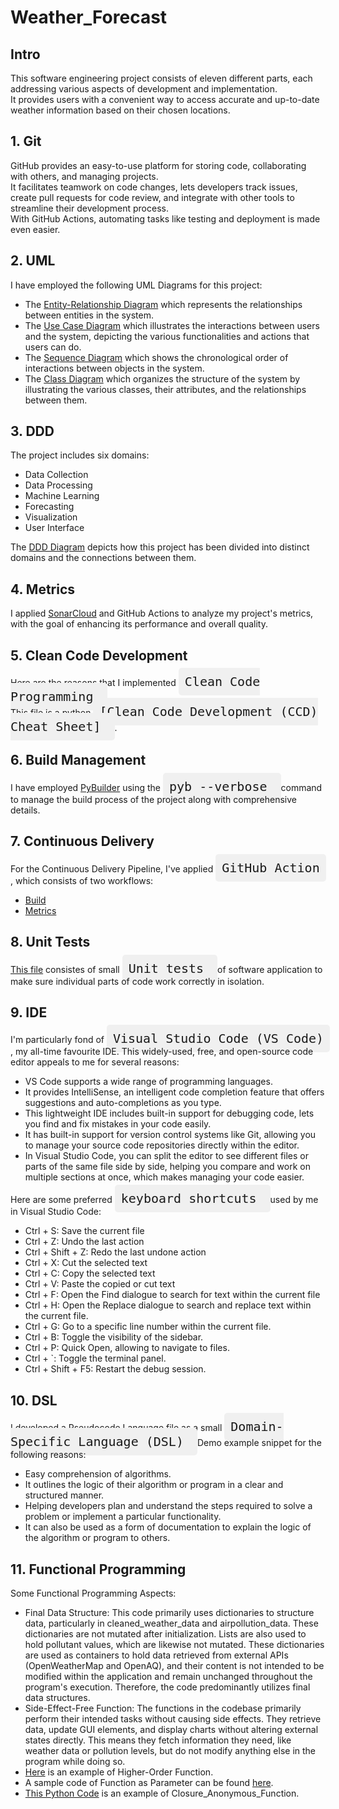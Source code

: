 # Weather_Forecast
## Intro
This software engineering project consists of eleven different parts, each addressing various aspects of development and implementation.  
It provides users with a convenient way to access accurate and up-to-date weather information based on their chosen locations.

## 1. Git
GitHub provides an easy-to-use platform for storing code, collaborating with others, and managing projects.    
It facilitates teamwork on code changes, lets developers track issues, create pull requests for code review, and integrate with other tools to streamline their development process.    
With GitHub Actions, automating tasks like testing and deployment is made even easier.

## 2. UML
I have employed the following UML Diagrams for this project:   
* The [Entity-Relationship Diagram](https://github.com/homa-ae/Weather-Forecast/blob/main/diagrams/Entity-Relationship%20Diagram.jpg) which represents the relationships between entities in the system.
* The [Use Case Diagram](https://github.com/homa-ae/Weather-Forecast/blob/main/diagrams/Use%20Case%20Diagram.jpg) which illustrates the interactions between users and the system, depicting the various functionalities and actions that users can do.
* The [Sequence Diagram](https://github.com/homa-ae/Weather-Forecast/blob/main/diagrams/Sequence%20Diagram.jpg) which shows the chronological order of interactions between objects in the system.
* The [Class Diagram](https://github.com/homa-ae/Weather-Forecast/blob/main/diagrams/Class%20Diagram.jpg) which organizes the structure of the system by illustrating the various classes, their attributes, and the relationships between them.
  
## 3. DDD
The project includes six domains:
* Data Collection
* Data Processing
* Machine Learning
* Forecasting
* Visualization
* User Interface

The [DDD Diagram](https://github.com/homa-ae/Weather_Forecast/blob/main/diagrams/ddd-diagram.md) depicts how this project has been divided into distinct domains and the connections between them.    

## 4. Metrics
I applied [SonarCloud](https://sonarcloud.io/projects) and GitHub Actions to analyze my project's metrics, with the goal of enhancing its performance and overall quality.

## 5. Clean Code Development
[Here](https://github.com/homa-ae/Weather-Forecast/blob/main/documents/clean-code.md) are the reasons that I implemented 
<kbd style="font-size: 20px; padding: 10px; border-radius: 5px; background-color: #f0f0f0;">
Clean Code Programming </kbd>.  
[This file](https://github.com/homa-ae/Weather-Forecast/blob/main/documents/clean-code-cheat-sheet.md) is a python 
<kbd style="font-size: 20px; padding: 10px; border-radius: 5px; background-color: #f0f0f0;">
[Clean Code Development (CCD) Cheat Sheet] </kbd>.

## 6. Build Management
I have employed [PyBuilder](https://github.com/homa-ae/Weather-Forecast/blob/main/build.py) using the
<kbd style="font-size: 20px; padding: 10px; border-radius: 5px; background-color: #f0f0f0;">
pyb --verbose </kbd>
command to manage the build process of the project along with comprehensive details.

## 7. Continuous Delivery
For the Continuous Delivery Pipeline, I've applied
<kbd style="font-size: 20px; padding: 10px; border-radius: 5px; background-color: #f0f0f0;">
GitHub Action </kbd>
, which consists of two workflows:  
* [Build](https://github.com/homa-ae/Weather_Forecast/blob/main/.github/workflows/build.yml)
* [Metrics](https://github.com/homa-ae/Weather_Forecast/blob/main/.github/workflows/metrics.yml)

## 8. Unit Tests
[This file](https://github.com/homa-ae/Weather-Forecast/blob/main/src/test/test_weather_forecast.py) consistes of small
<kbd style="font-size: 20px; padding: 10px; border-radius: 5px; background-color: #f0f0f0;">
Unit tests </kbd>
of software application to make sure individual parts of code work correctly in isolation.

## 9. IDE
I'm particularly fond of 
<kbd style="font-size: 20px; padding: 10px; border-radius: 5px; background-color: #f0f0f0;">
Visual Studio Code (VS Code) </kbd>
, my all-time favourite IDE. This widely-used, free, and open-source code editor appeals to me for several reasons:
* VS Code supports a wide range of programming languages.
* It provides IntelliSense, an intelligent code completion feature that offers suggestions and auto-completions as you type.
* This lightweight IDE includes built-in support for debugging code, lets you find and fix mistakes in your code easily. 
* It has built-in support for version control systems like Git, allowing you to manage your source code repositories directly within the editor.
* In Visual Studio Code, you can split the editor to see different files or parts of the same file side by side, helping you compare and work on multiple sections at once,     which makes managing your code easier.

Here are some preferred
<kbd style="font-size: 20px; padding: 10px; border-radius: 5px; background-color: #f0f0f0;">
keyboard shortcuts </kbd> 
used by me in Visual Studio Code:
* Ctrl + S: Save the current file  
* Ctrl + Z: Undo the last action 
* Ctrl + Shift + Z: Redo the last undone action
* Ctrl + X: Cut the selected text
* Ctrl + C: Copy the selected text
* Ctrl + V: Paste the copied or cut text
* Ctrl + F: Open the Find dialogue to search for text within the current file
* Ctrl + H: Open the Replace dialogue to search and replace text within the current file.
* Ctrl + G: Go to a specific line number within the current file.  
* Ctrl + B: Toggle the visibility of the sidebar.  
* Ctrl + P: Quick Open, allowing to navigate to files.  
* Ctrl + `: Toggle the terminal panel.  
* Ctrl + Shift + F5: Restart the debug session.  
    
## 10. DSL
I developed a [Pseudocode Language](https://github.com/homa-ae/Weather-Forecast/blob/main/documents/dsl.pseudo) file as a small
<kbd style="font-size: 20px; padding: 10px; border-radius: 5px; background-color: #f0f0f0;">
Domain-Specific Language (DSL) </kbd>
Demo example snippet for the following reasons:
* Easy comprehension of algorithms.
* It outlines the logic of their algorithm or program in a clear and structured manner.
* Helping developers plan and understand the steps required to solve a problem or implement a particular functionality.
* It can also be used as a form of documentation to explain the logic of the algorithm or program to others.     

## 11. Functional Programming
Some Functional Programming Aspects:   
* Final Data Structure: This code primarily uses dictionaries to structure data, particularly in cleaned_weather_data and airpollution_data. These dictionaries are not mutated after initialization. Lists are also used to hold pollutant values, which are likewise not mutated. These dictionaries are used as containers to hold data retrieved from external APIs (OpenWeatherMap and OpenAQ), and their content is not intended to be modified within the application and remain unchanged throughout the program's execution. Therefore, the code predominantly utilizes final data structures.
* Side-Effect-Free Function: The functions in the codebase primarily perform their intended tasks without causing side effects. They retrieve data, update GUI elements, and display charts without altering external states directly. This means they fetch information they need, like weather data or pollution levels, but do not modify anything else in the program while doing so.
* [Here](https://github.com/homa-ae/Weather-Forecast/blob/main/src/high-order_function.py) is an example of Higher-Order Function.
* A sample code of Function as Parameter can be found [here](https://github.com/homa-ae/Weather-Forecast/blob/main/src/function_as_parameter.py).
* [This Python Code](https://github.com/homa-ae/Weather-Forecast/blob/main/src/closure_anonymous_function.py) is an example of Closure_Anonymous_Function.
